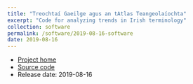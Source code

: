 ```yaml
---
title: "Treochtaí Gaeilge agus an tAtlas Teangeolaíochta"
excerpt: "Code for analyzing trends in Irish terminology"
collection: software
permalink: /software/2019-08-16-software
date: 2019-08-16
---
```


* [Project home](https://cadhan.com/treochtai/)
* [Source code](https://github.com/kscanne/treocht)
* Release date: 2019-08-16
